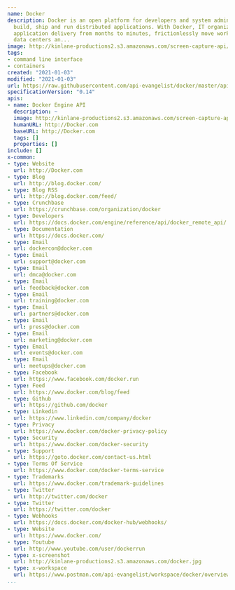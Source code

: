 ```yaml
---
name: Docker
description: Docker is an open platform for developers and system administrators to
  build, ship and run distributed applications. With Docker, IT organizations shrink
  application delivery from months to minutes, frictionlessly move workloads between
  data centers an...
image: http://kinlane-productions2.s3.amazonaws.com/screen-capture-api/11306-docker.jpg
tags:
- command line interface
- containers
created: "2021-01-03"
modified: "2021-01-03"
url: https://raw.githubusercontent.com/api-evangelist/docker/master/apis.json
specificationVersion: "0.14"
apis:
- name: Docker Engine API
  description: ~
  image: http://kinlane-productions2.s3.amazonaws.com/screen-capture-api/11306-docker.jpg
  humanURL: http://Docker.com
  baseURL: http://Docker.com
  tags: []
  properties: []
include: []
x-common:
- type: Website
  url: http://Docker.com
- type: Blog
  url: http://blog.docker.com/
- type: Blog RSS
  url: http://blog.docker.com/feed/
- type: Crunchbase
  url: https://crunchbase.com/organization/docker
- type: Developers
  url: https://docs.docker.com/engine/reference/api/docker_remote_api/
- type: Documentation
  url: https://docs.docker.com/
- type: Email
  url: dockercon@docker.com
- type: Email
  url: support@docker.com
- type: Email
  url: dmca@docker.com
- type: Email
  url: feedback@docker.com
- type: Email
  url: training@docker.com
- type: Email
  url: partners@docker.com
- type: Email
  url: press@docker.com
- type: Email
  url: marketing@docker.com
- type: Email
  url: events@docker.com
- type: Email
  url: meetups@docker.com
- type: Facebook
  url: https://www.facebook.com/docker.run
- type: Feed
  url: https://www.docker.com/blog/feed
- type: Github
  url: https://github.com/docker
- type: Linkedin
  url: https://www.linkedin.com/company/docker
- type: Privacy
  url: https://www.docker.com/docker-privacy-policy
- type: Security
  url: https://www.docker.com/docker-security
- type: Support
  url: https://goto.docker.com/contact-us.html
- type: Terms Of Service
  url: https://www.docker.com/docker-terms-service
- type: Trademarks
  url: https://www.docker.com/trademark-guidelines
- type: Twitter
  url: http://twitter.com/docker
- type: Twitter
  url: https://twitter.com/docker
- type: Webhooks
  url: https://docs.docker.com/docker-hub/webhooks/
- type: Website
  url: https://www.docker.com/
- type: Youtube
  url: http://www.youtube.com/user/dockerrun
- type: x-screenshot
  url: http://kinlane-productions2.s3.amazonaws.com/docker.jpg
- type: x-workspace
  url: https://www.postman.com/api-evangelist/workspace/docker/overview
...
```

